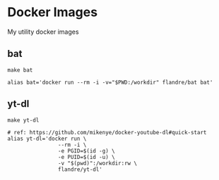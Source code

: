 # Docker Images

My utility docker images

## bat

```shell
make bat

alias bat='docker run --rm -i -v="$PWD:/workdir" flandre/bat bat'
```

## yt-dl

```shell
make yt-dl

# ref: https://github.com/mikenye/docker-youtube-dl#quick-start
alias yt-dl='docker run \
                --rm -i \
                -e PGID=$(id -g) \
                -e PUID=$(id -u) \
                -v "$(pwd)":/workdir:rw \
                flandre/yt-dl'
```
